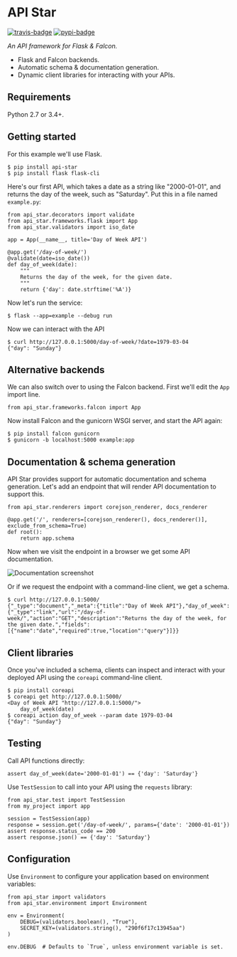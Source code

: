 # API Star

[![travis-badge]][travis]
[![pypi-badge]][pypi]

*An API framework for Flask & Falcon.*

* Flask and Falcon backends.
* Automatic schema & documentation generation.
* Dynamic client libraries for interacting with your APIs.

## Requirements

Python 2.7 or 3.4+.

## Getting started

For this example we'll use Flask.

    $ pip install api-star
    $ pip install flask flask-cli

Here's our first API, which takes a date as a string like "2000-01-01", and returns the day of the week, such as "Saturday". Put this in a file named `example.py`:

    from api_star.decorators import validate
    from api_star.frameworks.flask import App
    from api_star.validators import iso_date

    app = App(__name__, title='Day of Week API')

    @app.get('/day-of-week/')
    @validate(date=iso_date())
    def day_of_week(date):
        """
        Returns the day of the week, for the given date.
        """
        return {'day': date.strftime('%A')}

Now let's run the service:

    $ flask --app=example --debug run

Now we can interact with the API

    $ curl http://127.0.0.1:5000/day-of-week/?date=1979-03-04
    {"day": "Sunday"}

## Alternative backends

We can also switch over to using the Falcon backend.
First we'll edit the `App` import line.

    from api_star.frameworks.falcon import App

Now install Falcon and the gunicorn WSGI server, and start the API again:

    $ pip install falcon gunicorn
    $ gunicorn -b localhost:5000 example:app

## Documentation & schema generation

API Star provides support for automatic documentation and schema generation.
Let's add an endpoint that will render API documentation to support this.

    from api_star.renderers import corejson_renderer, docs_renderer

    @app.get('/', renderers=[corejson_renderer(), docs_renderer()], exclude_from_schema=True)
    def root():
        return app.schema

Now when we visit the endpoint in a browser we get some API documentation.

![Documentation screenshot](https://raw.githubusercontent.com/tomchristie/api-star/master/docs/screenshot.png)

Or if we request the endpoint with a command-line client, we get a schema.

    $ curl http://127.0.0.1:5000/
    {"_type":"document","_meta":{"title":"Day of Week API"},"day_of_week":{"_type":"link","url":"/day-of-week/","action":"GET","description":"Returns the day of the week, for the given date.","fields":[{"name":"date","required":true,"location":"query"}]}}

## Client libraries

Once you've included a schema, clients can inspect and interact with your
deployed API using the `coreapi` command-line client.

    $ pip install coreapi
    $ coreapi get http://127.0.0.1:5000/
    <Day of Week API "http://127.0.0.1:5000/">
        day_of_week(date)
    $ coreapi action day_of_week --param date 1979-03-04
    {"day": "Sunday"}

## Testing

Call API functions directly:

    assert day_of_week(date='2000-01-01') == {'day': 'Saturday'}

Use `TestSession` to call into your API using the `requests` library:

    from api_star.test import TestSession
    from my_project import app

    session = TestSession(app)
    response = session.get('/day-of-week/', params={'date': '2000-01-01'})
    assert response.status_code == 200
    assert response.json() == {'day': 'Saturday'}

## Configuration

Use `Environment` to configure your application based on environment variables:

    from api_star import validators
    from api_star.environment import Environment

    env = Environment(
        DEBUG=(validators.boolean(), "True"),
        SECRET_KEY=(validators.string(), "290f6f17c13945aa")
    )

    env.DEBUG  # Defaults to `True`, unless environment variable is set.

[travis-badge]: https://travis-ci.org/tomchristie/api-star.svg?branch=master
[travis]: https://travis-ci.org/tomchristie/api-star
[pypi-badge]: https://img.shields.io/pypi/v/api-star.svg
[pypi]: https://pypi.python.org/pypi/api-star
